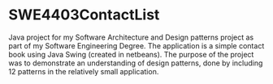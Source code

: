 # SWE4403ContactList


Java project for my Software Architecture and Design patterns project as part of my Software Engineering Degree. The application is a simple contact book using Java Swing (created in netbeans). The purpose of the project was to demonstrate an understanding of design patterns, done by including 12 patterns in the relatively small application.

